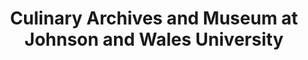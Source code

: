 ---
layout: repo
title: "Culinary Archives and Museum at Johnson and Wales University"
id: 159
permalink: repos/159/
---